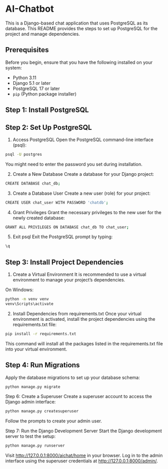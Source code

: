 # AI-Chatbot


This is a Django-based chat application that uses PostgreSQL as its database. This README provides the steps to set up PostgreSQL for the project and manage dependencies.

## Prerequisites

Before you begin, ensure that you have the following installed on your system:

- Python 3.11
- Django 5.1 or later
- PostgreSQL 17 or later
- `pip` (Python package installer)

## Step 1: Install PostgreSQL

## Step 2: Set Up PostgreSQL
1. Access PostgreSQL
Open the PostgreSQL command-line interface (psql):
```bash
psql -U postgres
```
You might need to enter the password you set during installation.

2. Create a New Database
Create a database for your Django project:
```bash
CREATE DATABASE chat_db;
```
3. Create a Database User
Create a new user (role) for your project:
```bash
CREATE USER chat_user WITH PASSWORD 'chatdb';
```
4. Grant Privileges
Grant the necessary privileges to the new user for the newly created database:
```bash
GRANT ALL PRIVILEGES ON DATABASE chat_db TO chat_user;
```
5. Exit psql
Exit the PostgreSQL prompt by typing:
```bash
\q
```
## Step 3: Install Project Dependencies
1. Create a Virtual Environment
It is recommended to use a virtual environment to manage your project’s dependencies.

On Windows:
```bash
python -m venv venv
venv\Scripts\activate
```
2. Install Dependencies from requirements.txt
Once your virtual environment is activated, install the project dependencies using the requirements.txt file:
```bash
pip install -r requirements.txt
```
This command will install all the packages listed in the requirements.txt file into your virtual environment.


## Step 4: Run Migrations
Apply the database migrations to set up your database schema:
```bash
python manage.py migrate
```
Step 6: Create a Superuser
Create a superuser account to access the Django admin interface:
```bash
python manage.py createsuperuser
```
Follow the prompts to create your admin user.

Step 7: Run the Django Development Server
Start the Django development server to test the setup:
```bash
python manage.py runserver
```
Visit http://127.0.0.1:8000/aichat/home in your browser. Log in to the admin interface using the superuser credentials at http://127.0.0.1:8000/admin/.

